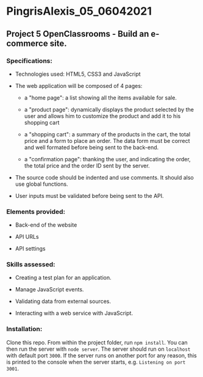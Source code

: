 # PingrisAlexis_05_06042021

## Project 5 OpenClassrooms - Build an e-commerce site.

### Specifications:

- Technologies used: HTML5, CSS3 and JavaScript

- The web application will be composed of 4 pages:
   - a "home page": a list showing all the items available for sale.
    
   - a "product page": dynamically displays the product selected by the user and allows him to customize the product and add it to his shopping cart
    
   - a "shopping cart":  a summary of the products in the cart, the total price and a form to place an order. The data form must be correct and well formated before being                    sent to the back-end.
   
   - a "confirmation page": thanking the user, and indicating the order, the total price and the order ID sent by the server.

- The source code should be indented and use comments. It should also use global functions.

- User inputs must be validated before being sent to the API.
  
### Elements provided:

- Back-end of the website

- API URLs

- API settings

### Skills assessed:

- Creating a test plan for an application.

- Manage JavaScript events.

- Validating data from external sources.

- Interacting with a web service with JavaScript.

### Installation:

Clone this repo. From within the project folder, run `npm install`. You 
can then run the server with `node server`. 
The server should run on `localhost` with default port `3000`. If the
server runs on another port for any reason, this is printed to the
console when the server starts, e.g. `Listening on port 3001`.
